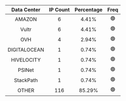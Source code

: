 | Data Center | IP Count | Percentage | Freq |
|:------------:|:--------:|:-----------:|:-----:|
| AMAZON | 6 | 4.41% | 🟢 |
| Vultr | 6 | 4.41% | 🟢 |
| OVH | 4 | 2.94% | 🟢 |
| DIGITALOCEAN | 1 | 0.74% | 🟢 |
| HIVELOCITY | 1 | 0.74% | 🟢 |
| PSINet | 1 | 0.74% | 🟢 |
| StackPath | 1 | 0.74% | 🟢 |
| OTHER | 116 | 85.29% | 🟢 |